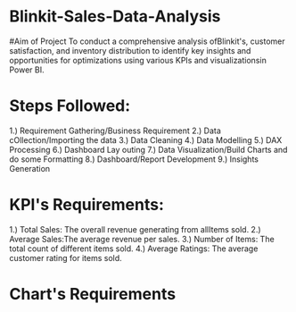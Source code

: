 # Blinkit-Sales-Data-Analysis

#Aim of Project
To conduct a comprehensive analysis ofBlinkit's, customer satisfaction, and inventory distribution to identify key insights and opportunities for optimizations using various KPIs and visualizationsin Power BI.

# Steps Followed:

1.) Requirement Gathering/Business Requirement
2.) Data cOllection/Importing the data
3.) Data Cleaning 
4.) Data Modelling
5.) DAX Processing 
6.) Dashboard Lay outing
7.) Data Visualization/Build Charts and do some Formatting
8.) Dashboard/Report Development
9.) Insights Generation

# KPI's Requirements:

1.) Total Sales: The overall revenue generating from allItems sold.
2.) Average Sales:The average revenue per sales.
3.) Number of Items: The total count of different items sold.
4.) Average Ratings: The average customer rating for items sold.

# Chart's Requirements


